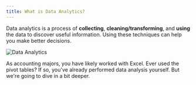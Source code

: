 ```yaml
---
title: What is Data Analytics?
---
```


Data analytics is a process of **collecting**, **cleaning/transforming**, and **using** the data to discover useful information. Using these techniques can help you make better decisions.

![Data Analytics](https://accy570-fa2020-course-site-assets.s3-us-west-2.amazonaws.com/images/data-analytics-pipeline-01%402x.png)

As accounting majors, you have likely worked with Excel. Ever used the pivot tables? If so, you've already performed data analysis yourself. But we're going to dive in a bit deeper.
